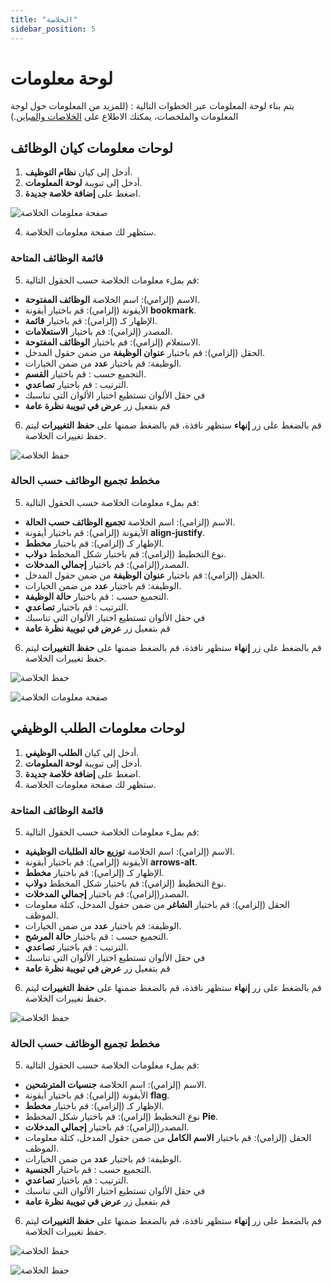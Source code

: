 ```yaml
---
title: "الخلاصة"
sidebar_position: 5
---
```


#  لوحة معلومات 

 يتم بناء لوحة المعلومات عبر الخطوات التالية : (للمزيد من المعلومات حول لوحة المعلومات والملخصات، يمكنك الاطلاع على [الخلاصات والمباين](../../../guide/information-structures-concepts/basic-concepts/dashboards).)

## لوحات معلومات كيان الوظائف
1. أدخل إلى كيان **نظام التوظيف**.
2. أدخل إلى تبويبة **لوحة المعلومات**.
3. اضغط على **إضافة خلاصة جديدة**.

![صفحة معلومات الخلاصة](../../../../static/img/tutorial/recruitment-system/recruitment_creating_summaries(1).png)

4. ستظهر لك صفحة معلومات الخلاصة.

### قائمة الوظائف المتاحة

5. قم بملء معلومات الخلاصة حسب الحقول التالية:
  - الاسم (إلزامي): اسم الخلاصة **الوظائف المفتوحة**.
  - الأيقونة (إلزامي): قم باختيار أيقونة **bookmark**.
  - الإظهار كـ (إلزامي): قم باختيار **قائمة**.
  - المصدر (إلزامي): قم باختيار **الاستعلامات**.
  - الاستعلام (إلزامي): قم باختيار **الوظائف المفتوحة**.
  - الحقل (إلزامي): قم باختيار **عنوان الوظيفة** من ضمن حقول المدخل.
  - الوظيفة: قم باختيار **عدد** من ضمن الخيارات.
  - التجميع حسب : قم باختيار **القسم**.
  - الترتيب : قم باختيار **تصاعدي**.
  - في حقل الألوان تستطيع اختيار الألوان التي تناسبك
  - قم بتفعيل زر **عرض في تبويبة نظرة عامة**
6. قم بالضغط على زر **إنهاء** ستظهر نافذة، قم بالضغط ضمنها على **حفظ التغييرات** ليتم حفظ تغييرات الخلاصة.

![حفظ الخلاصة](../../../../static/img/tutorial/recruitment-system/recruitment_creating_summaries(2).png)

### مخطط تجميع الوظائف حسب الحالة

5. قم بملء معلومات الخلاصة حسب الحقول التالية:
  - الاسم (إلزامي): اسم الخلاصة **تجميع الوظائف حسب الحالة**.
  - الأيقونة (إلزامي): قم باختيار أيقونة **align-justify**.
  - الإظهار كـ (إلزامي): قم باختيار **مخطط**.
  - نوع التخطيط (إلزامي): قم باختيار شكل المخطط **دولاب**.
  - المصدر(إلزامي): قم باختيار **إجمالي المدخلات**.
  - الحقل (إلزامي): قم باختيار **عنوان الوظيفة** من ضمن حقول المدخل.
  - الوظيفة: قم باختيار **عدد** من ضمن الخيارات.
  - التجميع حسب : قم باختيار **حالة الوظيفة**.
  - الترتيب : قم باختيار **تصاعدي**.
  - في حقل الألوان تستطيع اختيار الألوان التي تناسبك
  - قم بتفعيل زر **عرض في تبويبة نظرة عامة**
6. قم بالضغط على زر **إنهاء** ستظهر نافذة، قم بالضغط ضمنها على **حفظ التغييرات** ليتم حفظ تغييرات الخلاصة.

![حفظ الخلاصة](../../../../static/img/tutorial/recruitment-system/recruitment_creating_summaries(3).png)

![صفحة معلومات الخلاصة](../../../../static/img/tutorial/recruitment-system/recruitment_creating_summaries(4).png)

## لوحات معلومات الطلب الوظيفي 

1. أدخل إلى كيان **الطلب الوظيفي**.
2. أدخل إلى تبويبة **لوحة المعلومات**.
3. اضغط على **إضافة خلاصة جديدة**.
4. ستظهر لك صفحة معلومات الخلاصة.

### قائمة الوظائف المتاحة

5. قم بملء معلومات الخلاصة حسب الحقول التالية:
  - الاسم (إلزامي): اسم الخلاصة **توزيع حالة الطلبات الوظيفية**.
  - الأيقونة (إلزامي): قم باختيار أيقونة **arrows-alt**.
  - الإظهار كـ (إلزامي): قم باختيار **مخطط**.
  - نوع التخطيط (إلزامي): قم باختيار شكل المخطط **دولاب**.
  - المصدر(إلزامي): قم باختيار **إجمالي المدخلات**.
  - الحقل (إلزامي): قم باختيار **الشاغر** من ضمن حقول المدخل، كتلة معلومات الموظف.
  - الوظيفة: قم باختيار **عدد** من ضمن الخيارات.
  - التجميع حسب : قم باختيار **حالة المرشح**.
  - الترتيب : قم باختيار **تصاعدي**.
  - في حقل الألوان تستطيع اختيار الألوان التي تناسبك
  - قم بتفعيل زر **عرض في تبويبة نظرة عامة**
6. قم بالضغط على زر **إنهاء** ستظهر نافذة، قم بالضغط ضمنها على **حفظ التغييرات** ليتم حفظ تغييرات الخلاصة.

![حفظ الخلاصة](../../../../static/img/tutorial/recruitment-system/recruitment_creating_summaries(5).png)

### مخطط تجميع الوظائف حسب الحالة

5. قم بملء معلومات الخلاصة حسب الحقول التالية:
  - الاسم (إلزامي): اسم الخلاصة **جنسيات المترشحين**.
  - الأيقونة (إلزامي): قم باختيار أيقونة **flag**.
  - الإظهار كـ (إلزامي): قم باختيار **مخطط**.
  - نوع التخطيط (إلزامي): قم باختيار شكل المخطط **Pie**.
  - المصدر(إلزامي): قم باختيار **إجمالي المدخلات**.
  - الحقل (إلزامي): قم باختيار **الاسم الكامل** من ضمن حقول المدخل، كتلة معلومات الموظف.
  - الوظيفة: قم باختيار **عدد** من ضمن الخيارات.
  - التجميع حسب : قم باختيار **الجنسية**.
  - الترتيب : قم باختيار **تصاعدي**.
  - في حقل الألوان تستطيع اختيار الألوان التي تناسبك
  - قم بتفعيل زر **عرض في تبويبة نظرة عامة**
6. قم بالضغط على زر **إنهاء** ستظهر نافذة، قم بالضغط ضمنها على **حفظ التغييرات** ليتم حفظ تغييرات الخلاصة.


![حفظ الخلاصة](../../../../static/img/tutorial/recruitment-system/recruitment_creating_summaries(6).png)

![حفظ الخلاصة](../../../../static/img/tutorial/recruitment-system/recruitment_creating_summaries(7).png)
